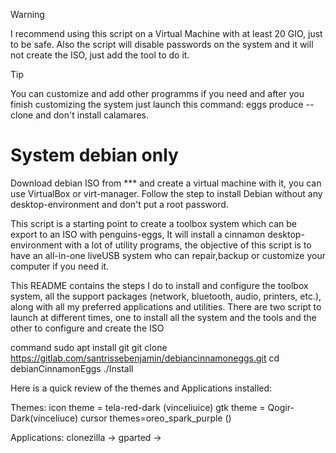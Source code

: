 > [!WARNING]
I recommend using this script on a Virtual Machine with at least 20 GIO, just to be safe. Also the script will disable passwords on the system and it will not create the ISO, just add the tool to do it.

> [!TIP]
You can customize and add other programms if you need and after you finish customizing the system just launch this command: eggs produce --clone and don't install calamares.

# System debian only 
Download debian ISO from *** and create a virtual machine with it, you can use VirtualBox or virt-manager. Follow the step to install Debian without any desktop-environment and don't put a root password.

This script is a starting point to create a toolbox system which can be export to an ISO with penguins-eggs, It will install a cinnamon desktop-environment with a lot of utility programs, the objective of this script is to have an all-in-one liveUSB system who can repair,backup or customize your computer if you need it. 

This README contains the steps I do to install and configure the toolbox system, all the support packages (network, bluetooth, audio, printers, etc.), along with all my preferred applications and utilities.
There are two script to launch at different times, one to install all the system and the tools and the other to configure and create the ISO 



command 
sudo apt install git 
git clone https://gitlab.com/santrissebenjamin/debiancinnamoneggs.git
cd debianCinnamonEggs
./Install 


Here is a quick review of the themes and Applications installed:

Themes: 
icon theme = tela-red-dark (vinceliuice)
gtk theme = Qogir-Dark(vinceliuce)
cursor themes=oreo_spark_purple () 

Applications: 
clonezilla -> 
gparted -> 


